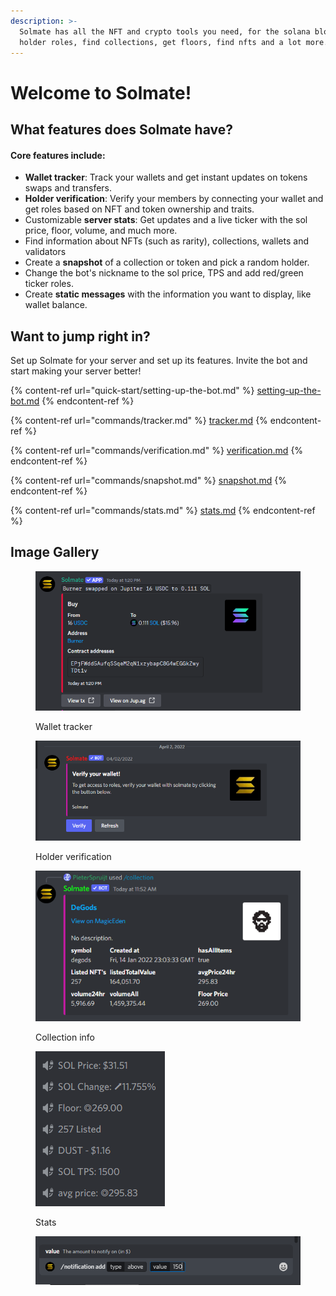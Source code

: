 ```yaml
---
description: >-
  Solmate has all the NFT and crypto tools you need, for the solana blockchain,
  holder roles, find collections, get floors, find nfts and a lot more.
---
```


# Welcome to Solmate!

## What features does Solmate have?

#### Core features include:

* **Wallet tracker**: Track your wallets and get instant updates on tokens swaps and transfers.
* **Holder verification**: Verify your members by connecting your wallet and get roles based on NFT and token ownership and traits.
* Customizable **server stats**: Get updates and a live ticker with the sol price, floor, volume, and much more.
* Find information about NFTs (such as rarity), collections, wallets and validators
* Create a **snapshot** of a collection or token and pick a random holder.
* Change the bot's nickname to the sol price, TPS and add red/green ticker roles.
* Create **static messages** with the information you want to display, like wallet balance.



## Want to jump right in?

Set up Solmate for your server and set up its features. Invite the bot and start making your server better!

{% content-ref url="quick-start/setting-up-the-bot.md" %}
[setting-up-the-bot.md](quick-start/setting-up-the-bot.md)
{% endcontent-ref %}

{% content-ref url="commands/tracker.md" %}
[tracker.md](commands/tracker.md)
{% endcontent-ref %}

{% content-ref url="commands/verification.md" %}
[verification.md](commands/verification.md)
{% endcontent-ref %}

{% content-ref url="commands/snapshot.md" %}
[snapshot.md](commands/snapshot.md)
{% endcontent-ref %}

{% content-ref url="commands/stats.md" %}
[stats.md](commands/stats.md)
{% endcontent-ref %}

## Image Gallery

<figure><img src=".gitbook/assets/image (47).png" alt=""><figcaption><p>Wallet tracker</p></figcaption></figure>

<figure><img src=".gitbook/assets/image (45).png" alt=""><figcaption><p>Holder verification</p></figcaption></figure>

<figure><img src=".gitbook/assets/image (46).png" alt=""><figcaption><p>Collection info</p></figcaption></figure>

<figure><img src=".gitbook/assets/image (48).png" alt=""><figcaption><p>Stats</p></figcaption></figure>

<figure><img src=".gitbook/assets/image (49).png" alt=""><figcaption></figcaption></figure>
